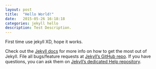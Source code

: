 ```yaml
---
layout: post
title:  "Hello World!"
date:   2015-05-26 16:18:18
categories: jekyll hello
description: Test Description.
---
```

First time use jekyll XD, hope it works.

Check out the [Jekyll docs][jekyll] for more info on how to get the most out of Jekyll. File all bugs/feature requests at [Jekyll’s GitHub repo][jekyll-gh]. If you have questions, you can ask them on [Jekyll’s dedicated Help repository][jekyll-help].

[jekyll]:      http://jekyllrb.com
[jekyll-gh]:   https://github.com/jekyll/jekyll
[jekyll-help]: https://github.com/jekyll/jekyll-help
